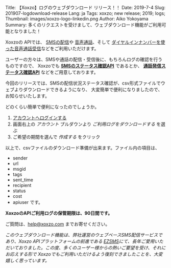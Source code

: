 Title: 【Xoxzo】ログのウェブダウンロード リリース！！
Date: 2019-7-4
Slug: 201907-logdownload-release
Lang: ja
Tags: xoxzo; new release; 2019; logs;
Thumbnail: images/xoxzo-logo-linkedin.png
Author: Aiko Yokoyama
Summary: 多くのリクエストを受けまして、ウェブダウンロード機能がご利用可能となりました！

Xoxzoの APIでは、 [SMSの配信](https://www.xoxzo.com/ja/about/sms-api/)や
[音声通話](https://www.xoxzo.com/ja/about/voice-api/)、そして
[ダイヤルインナンバーを使った音声通話受信](https://www.xoxzo.com/ja/about/dial-in-api/)などをご利用いただけます。

ユーザーの方々は、SMSや通話の配信・受信後に、もちろんログの確認を行うものですので、 
Xoxzoでも [**SMSのステータス確認API**](https://docs.xoxzo.com/ja/sms.html#check-sms-status-api) であるとか、
[**通話発信ステータス確認API**](https://docs.xoxzo.com/ja/voice.html#checking-call-status) などをご用意しております。

今回のリリースでは、SMSの配信状況ステータス確認が、csv形式ファイルでウェブよりダウンロードできるようになり、
大変簡単で便利になりましたので、お知らせいたします。

どのくらい簡単で便利になったのでしょうか。

1. [アカウントへログインする](https://www.xoxzo.com/ja/accounts/login/)
1. 画面右上の _アカウント_ プルダウンより _ご利用ログをダウンロードする_ を選ぶ
1. ご希望の期間を選んで _作成する_ をクリック

以上で、csvファイルのダウンロード準備が出来ます。ファイル内の項目は、

- sender
- url
- msgid
- tags
- sent_time
- recipient
- status
- cost
- apiuser
です。

**XoxzoのAPIご利用ログの保管期限は、90日間です。**

ご質問は、help@xoxzo.com までお寄せください。

_このウェブダウンロード機能は、弊社運営のウェブベースSMS配信サービスであり、Xoxzo APIプラットフォームの前進である [EZSMS](https://www.ezsms.biz/en/)にて、長年ご愛用いただいておりました。この度、多くのユーザー様からの熱いご要望を受け、それにお応えする形で Xoxzoでもご利用いただけるよう復刻できましたことを、大変嬉しく思っています。_
